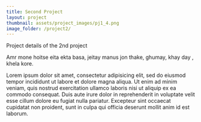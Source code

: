 ```yaml
---
title: Second Project
layout: project
thumbnail: assets/project_images/pj1_4.png
image_folder: /project2/
---
```

Project details of the 2nd project

Amr mone hoitse eita ekta basa, jeitay manus jon thake, ghumay, khay day , khela kore.

Lorem ipsum dolor sit amet, consectetur adipisicing elit, sed do eiusmod tempor incididunt ut labore et dolore magna aliqua. Ut enim ad minim veniam, quis nostrud exercitation ullamco laboris nisi ut aliquip ex ea commodo consequat. Duis aute irure dolor in reprehenderit in voluptate velit esse cillum dolore eu fugiat nulla pariatur. Excepteur sint occaecat cupidatat non proident, sunt in culpa qui officia deserunt mollit anim id est laborum.
